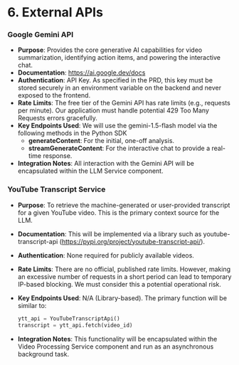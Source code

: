 # 6. External APIs
### Google Gemini API
- **Purpose**: Provides the core generative AI capabilities for video summarization, identifying action items, and powering the interactive chat.
- **Documentation**: https://ai.google.dev/docs
- **Authentication**: API Key. As specified in the PRD, this key must be stored securely in an environment variable on the backend and never exposed to the frontend.
- **Rate Limits**: The free tier of the Gemini API has rate limits (e.g., requests per minute). Our application must handle potential 429 Too Many Requests errors gracefully.
- **Key Endpoints Used**: We will use the gemini-1.5-flash model via the following methods in the Python SDK
    - **generateContent**: For the initial, one-off analysis.
    - **streamGenerateContent**: For the interactive chat to provide a real-time response.
- **Integration Notes**: All interaction with the Gemini API will be encapsulated within the LLM Service component.

### YouTube Transcript Service
- **Purpose**: To retrieve the machine-generated or user-provided transcript for a given YouTube video. This is the primary context source for the LLM.

- **Documentation**: This will be implemented via a library such as youtube-transcript-api (https://pypi.org/project/youtube-transcript-api/).

- **Authentication**: None required for publicly available videos.

- **Rate Limits**: There are no official, published rate limits. However, making an excessive number of requests in a short period can lead to temporary IP-based blocking. We must consider this a potential operational risk.

- **Key Endpoints Used**: N/A (Library-based). The primary function will be similar to:
  ```python
  ytt_api = YouTubeTranscriptApi()
  transcript = ytt_api.fetch(video_id)
  ```

- **Integration Notes**: This functionality will be encapsulated within the Video Processing Service component and run as an asynchronous background task.
